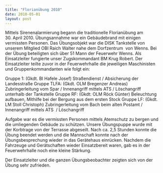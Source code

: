 ```yaml
---
title: "Florianübung 2010"
date: 2010-05-01
layout: post
---
```


Mittels Sirenenalarmierung begann die traditionelle Florianübung am 30. April 2010. Übungsannahme war ein Gebäudebrand mit einigen vermissten Personen. Das Übungsobjekt war die DISK Tankstelle von unserem Mitglied OBI Raich Walter nahe dem Dorfzentrum  von Wenns. Bei der Übung beteiligten sich über 51 Mann der Feuerwehr Wenns. Als Einsatzleiter fungierte unser Zugskommandant BM Krug Robert. Der Einsatzleiter teilte zuvor in der Feuerwehrhalle die jeweiligen Maschinisten und Gruppenkommandanten wie folgt ein:

Gruppe 1: (Gkdt. BI Hafele Josef)
Straßendienst / Absicherung der Landesstraße
Gruppe TLFA: (Gkdt. OLM Bregenzer Andreas)
Zubringerleitung vom Spar / Innenangriff mittels ATS / Löschangriff unterhalb der Tankstelle
Gruppe RF: (Gkdt: OLM Röck Günter)
Beleuchtung aufbauen, Mithilfe bei der Bergung aus dem ersten Stock
Gruppe LF: (Gkdt. LM Stoll Christoph)
Zubringerleitung vom Bach beim alten Postamt / Innenangriff mittels ATS  / Löschangriff

Aufgabe war es die vermissten Personen mittels Atemschutz zu bergen und die umliegenden Gebäude zu schützen. Unsere Übungspuppe wurde mit der Korbtrage von der Terrasse abgeseilt. Nach ca. 2,5 Stunden konnte die Übung beendet werden und die Mannschaft konnte nach der Übungsbesprechung wieder in das Gerätehaus einrücken. Nachdem die Fahrzeuge und Gerätschaften wieder Einsatzbereit waren, gab es in der Feuerwehrhalle noch eine kleine Stärkung.

Der Einsatzleiter und die ganzen Übungsbeobachter zeigten sich von der Übung sehr zufrieden.